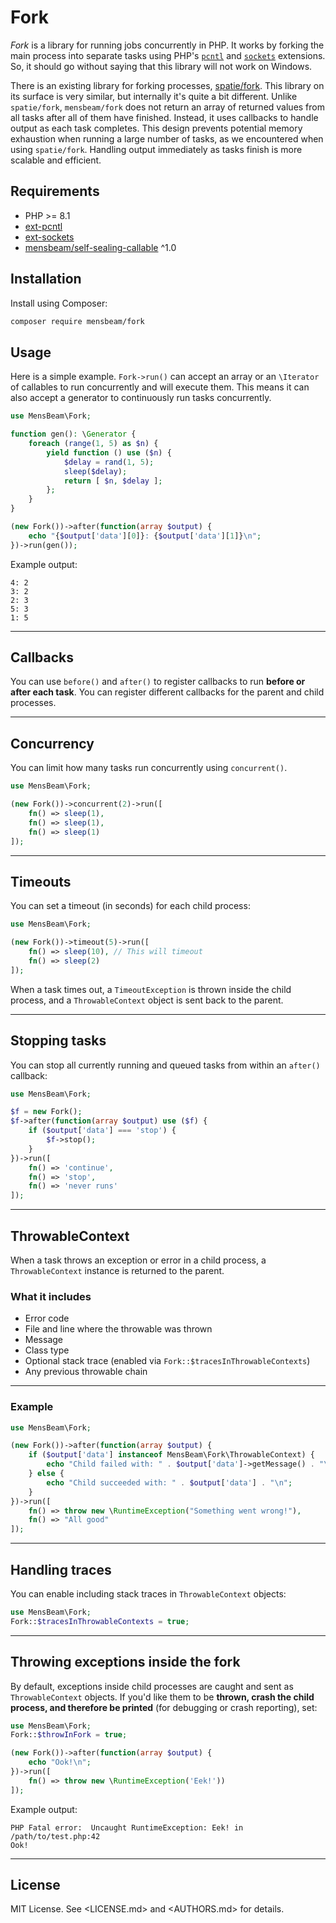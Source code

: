 
[a]: https://www.php.net/manual/en/book.pcntl.php
[b]: https://www.php.net/manual/en/book.sockets.php
[c]: https://github.com/spatie/fork
[d]: https://code.mensbeam.com/MensBeam/SelfSealingCallable

# Fork

_Fork_ is a library for running jobs concurrently in PHP. It works by forking the main process into separate tasks using PHP's [`pcntl`][a] and [`sockets`][b] extensions. So, it should go without saying that this library will not work on Windows.

There is an existing library for forking processes, [spatie/fork][c]. This library on its surface is very similar, but internally it's quite a bit different. Unlike `spatie/fork`, `mensbeam/fork` does not return an array of returned values from all tasks after all of them have finished. Instead, it uses callbacks to handle output as each task completes. This design prevents potential memory exhaustion when running a large number of tasks, as we encountered when using `spatie/fork`. Handling output immediately as tasks finish is more scalable and efficient.

## Requirements

- PHP >= 8.1
- [ext-pcntl][a]
- [ext-sockets][b]
- [mensbeam/self-sealing-callable][d] ^1.0

## Installation

Install using Composer:

```bash
composer require mensbeam/fork
```

## Usage

Here is a simple example. `Fork->run()` can accept an array or an `\Iterator` of callables to run concurrently and will execute them. This means it can also accept a generator to continuously run tasks concurrently.

```php
use MensBeam\Fork;

function gen(): \Generator {
    foreach (range(1, 5) as $n) {
        yield function () use ($n) {
            $delay = rand(1, 5);
            sleep($delay);
            return [ $n, $delay ];
        };
    }
}

(new Fork())->after(function(array $output) {
    echo "{$output['data'][0]}: {$output['data'][1]}\n";
})->run(gen());
```

Example output:

```
4: 2
3: 2
2: 3
5: 3
1: 5
```

---

## Callbacks

You can use `before()` and `after()` to register callbacks to run **before or after each task**. You can register different callbacks for the parent and child processes.

---

## Concurrency

You can limit how many tasks run concurrently using `concurrent()`.

```php
use MensBeam\Fork;

(new Fork())->concurrent(2)->run([
    fn() => sleep(1),
    fn() => sleep(1),
    fn() => sleep(1)
]);
```

---

## Timeouts

You can set a timeout (in seconds) for each child process:

```php
use MensBeam\Fork;

(new Fork())->timeout(5)->run([
    fn() => sleep(10), // This will timeout
    fn() => sleep(2)
]);
```

When a task times out, a `TimeoutException` is thrown inside the child process, and a `ThrowableContext` object is sent back to the parent.

---

## Stopping tasks

You can stop all currently running and queued tasks from within an `after()` callback:

```php
use MensBeam\Fork;

$f = new Fork();
$f->after(function(array $output) use ($f) {
    if ($output['data'] === 'stop') {
        $f->stop();
    }
})->run([
    fn() => 'continue',
    fn() => 'stop',
    fn() => 'never runs'
]);
```

---

## ThrowableContext

When a task throws an exception or error in a child process, a `ThrowableContext` instance is returned to the parent.

### What it includes

- Error code
- File and line where the throwable was thrown
- Message
- Class type
- Optional stack trace (enabled via `Fork::$tracesInThrowableContexts`)
- Any previous throwable chain

---

### Example

```php
use MensBeam\Fork;

(new Fork())->after(function(array $output) {
    if ($output['data'] instanceof MensBeam\Fork\ThrowableContext) {
        echo "Child failed with: " . $output['data']->getMessage() . "\n";
    } else {
        echo "Child succeeded with: " . $output['data'] . "\n";
    }
})->run([
    fn() => throw new \RuntimeException("Something went wrong!"),
    fn() => "All good"
]);
```

---

## Handling traces

You can enable including stack traces in `ThrowableContext` objects:

```php
use MensBeam\Fork;
Fork::$tracesInThrowableContexts = true;
```

---

## Throwing exceptions inside the fork

By default, exceptions inside child processes are caught and sent as `ThrowableContext` objects. If you'd like them to be **thrown, crash the child process, and therefore be printed** (for debugging or crash reporting), set:

```php
use MensBeam\Fork;
Fork::$throwInFork = true;

(new Fork())->after(function(array $output) {
    echo "Ook!\n";
})->run([
    fn() => throw new \RuntimeException('Eek!'))
]);
```

Example output:

```
PHP Fatal error:  Uncaught RuntimeException: Eek! in /path/to/test.php:42
Ook!
```

---

## License

MIT License. See <LICENSE.md> and <AUTHORS.md> for details.